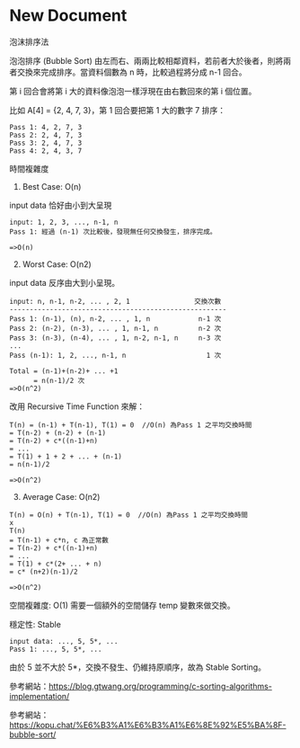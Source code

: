 # New Document

泡沫排序法

泡泡排序 (Bubble Sort)
由左而右、兩兩比較相鄰資料，若前者大於後者，則將兩者交換來完成排序。當資料個數為 n 時，比較過程將分成 n-1 回合。

第 i 回合會將第 i 大的資料像泡泡一樣浮現在由右數回來的第 i 個位置。

比如 A[4] = {2, 4, 7, 3}，第 1 回合要把第 1 大的數字 7 排序：

```
Pass 1: 4, 2, 7, 3
Pass 2: 2, 4, 7, 3
Pass 3: 2, 4, 7, 3
Pass 4: 2, 4, 3, 7
```


時間複雜度
1. Best Case: O(n)

input data 恰好由小到大呈現
```
input: 1, 2, 3, ..., n-1, n
Pass 1: 經過 (n-1) 次比較後，發現無任何交換發生，排序完成。

=>O(n)
 ```

2. Worst Case: O(n2)

input data 反序由大到小呈現。
```
input: n, n-1, n-2, ... , 2, 1                交換次數
------------------------------------------------------
Pass 1: (n-1), (n), n-2, ... , 1, n            n-1 次
Pass 2: (n-2), (n-3), ... , 1, n-1, n          n-2 次
Pass 3: (n-3), (n-4), ... , 1, n-2, n-1, n     n-3 次
...
Pass (n-1): 1, 2, ..., n-1, n                    1 次
 
Total = (n-1)+(n-2)+ ... +1 
      = n(n-1)/2 次
=>O(n^2)

```
改用 Recursive Time Function 來解：
```
T(n) = (n-1) + T(n-1), T(1) = 0  //O(n) 為Pass 1 之平均交換時間
= T(n-2) + (n-2) + (n-1)
= T(n-2) + c*((n-1)+n)
= ...
= T(1) + 1 + 2 + ... + (n-1)
= n(n-1)/2

=>O(n^2)

```

3. Average Case: O(n2)

```
T(n) = O(n) + T(n-1), T(1) = 0  //O(n) 為Pass 1 之平均交換時間
x
T(n) 
= T(n-1) + c*n, c 為正常數
= T(n-2) + c*((n-1)+n)
= ...
= T(1) + c*(2+ ... + n)
= c* (n+2)(n-1)/2

=>O(n^2)
```

空間複雜度: O(1)
需要一個額外的空間儲存 temp 變數來做交換。

 

穩定性: Stable
```
input data: ..., 5, 5*, ...
Pass 1: ..., 5, 5*, ...
```
由於 5 並不大於 5*，交換不發生、仍維持原順序，故為 Stable Sorting。


參考網站：https://blog.gtwang.org/programming/c-sorting-algorithms-implementation/

參考網站：https://kopu.chat/%E6%B3%A1%E6%B3%A1%E6%8E%92%E5%BA%8F-bubble-sort/

